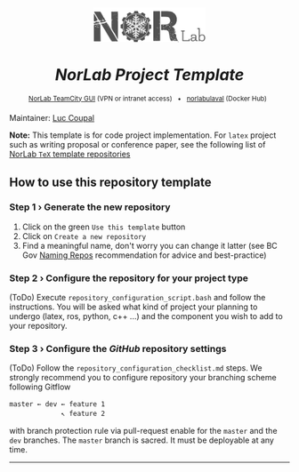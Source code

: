 <div align="center">
<br>
<br>
<a href="https://norlab.ulaval.ca">
<img src="visual/norlab_logo_acronym_dark.png" width="200">
</a>
<br>

# _NorLab Project Template_

</div>


[//]: # (<b>Project related link: </b> &nbsp; )

[//]: # (Project related link:)
<div align="center">
<p>
<sup>
<a href="https://http://132.203.26.125:8111">NorLab TeamCity GUI</a>
(VPN or intranet access) &nbsp; • &nbsp;  
<a href="https://hub.docker.com/repositories/norlabulaval">norlabulaval</a>
(Docker Hub) &nbsp;
</sup>
</p>  
</div>


Maintainer: [Luc Coupal](https://redleader962.github.io)

**Note:** This template is for code project implementation. For `latex` project such as writing proposal or conference paper, see the following list of [NorLab `TeX` template repositories](https://github.com/norlab-ulaval?q=template&type=all&language=tex&sort=)  

## How to use this repository template

### Step 1 › Generate the new repository
1. Click on the green `Use this template` button
2. Click on `Create a new repository`
3. Find a meaningful name, don't worry you can change it latter (see BC Gov [Naming Repos](https://github.com/bcgov/BC-Policy-Framework-For-GitHub/blob/master/BC-Gov-Org-HowTo/Naming-Repos.md) recommendation for advice and best-practice)  

### Step 2 › Configure the repository for your project type
(ToDo) Execute `repository_configuration_script.bash` and follow the instructions. You will be asked what kind of project your planning to undergo (latex, ros, python, c++ ...) and the component you wish to add to your repository.

### Step 3 › Configure the _GitHub_ repository settings
(ToDo) Follow the `repository_configuration_checklist.md` steps.
We strongly recommend you to configure repository your branching scheme following Gitflow

```bash
master ← dev ← feature 1
             ↖ feature 2
```
with branch protection rule via pull-request enable for the `master` and the `dev` branches.
The `master` branch is sacred. It must be deployable at any time.  

---

